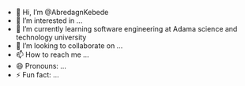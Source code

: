 - 👋 Hi, I’m @AbredagnKebede
- 👀 I’m interested in ...
- 🌱 I’m currently learning software engineering at Adama science and technology university
- 💞️ I’m looking to collaborate on ...
- 📫 How to reach me ...
- 😄 Pronouns: ...
- ⚡ Fun fact: ...

<!---
AbredagnKebede/AbredagnKebede is a ✨ special ✨ repository because its `README.md` (this file) appears on your GitHub profile.
You can click the Preview link to take a look at your changes.
--->
